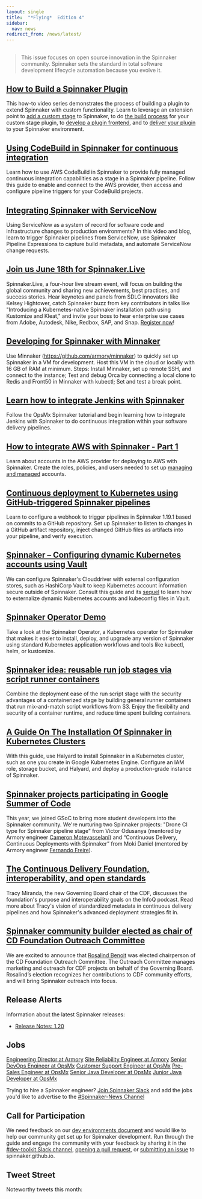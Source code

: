 ```yaml
---
layout: single
title:  "*Flying*  Edition 4"
sidebar:
  nav: news
redirect_from: /news/latest/
---
```

##
> This issue focuses on open source innovation in the Spinnaker community. Spinnaker sets the standard in total software development lifecycle automation because you evolve it.

## [How to Build a Spinnaker Plugin](https://www.youtube.com/watch?v=b7BmMY1kR10)
This how-to video series demonstrates the process of building a plugin to extend Spinnaker with custom functionality. Learn to leverage an extension point to [add a custom stage](https://www.youtube.com/watch?v=b7BmMY1kR10) to Spinnaker, to do [the build process](https://www.youtube.com/watch?v=-AIOXdgvNqs) for your custom stage plugin, to [develop a plugin frontend](https://www.youtube.com/watch?v=u9NVlG58NYo), and to [deliver your plugin](https://www.youtube.com/watch?v=G2eyc9gzNS0) to your Spinnaker environment.

## [Using CodeBuild in Spinnaker for continuous integration](https://aws.amazon.com/blogs/devops/using-codebuild-in-spinnaker-for-continuous-integration/)
Learn how to use AWS CodeBuild in Spinnaker to provide fully managed continuous integration capabilities as a stage in a Spinnaker pipeline. Follow this guide to enable and connect to the AWS provider, then access and configure pipeline triggers for your CodeBuild projects.

## [Integrating Spinnaker with ServiceNow](https://www.armory.io/blog/integrating-spinnaker-with-servicenow/)
Using ServiceNow as a system of record for software code and infrastructure changes to production  environments? In this video and blog, learn to trigger Spinnaker pipelines from ServiceNow, use Spinnaker Pipeline Expressions to capture build metadata, and automate ServiceNow change requests.

## [Join us June 18th for Spinnaker.Live](https://events.linuxfoundation.org/spinnaker-live/)
Spinnaker.Live, a four-hour live stream event, will focus on building the global community and sharing new achievements, best practices, and success stories. Hear keynotes and panels from SDLC innovators like Kelsey Hightower, catch Spinnaker buzz from key contributors in talks like "Introducing a Kubernetes-native Spinnaker installation path using Kustomize and Kleat," and invite your boss to hear enterprise use cases from Adobe, Autodesk, Nike, Redbox, SAP, and Snap. [Register now](https://events.linuxfoundation.org/spinnaker-live/register/)!

## [Developing for Spinnaker with Minnaker](https://www.youtube.com/watch?v=xSZlWf9rUI4)
Use Minnaker (https://github.com/armory/minnaker) to quickly set up Spinnaker in a VM for development. Host this VM in the cloud or locally with 16 GB of RAM at minimum. Steps: Install Minnaker, set up remote SSH, and connect to the instance; Test and debug Orca by connecting a local clone to Redis and Front50 in Minnaker with kubectl; Set and test a break point.

## [Learn how to integrate Jenkins with Spinnaker](https://www.youtube.com/watch?v=s6NaYmD3cJk)
Follow the OpsMx Spinnaker tutorial and begin learning how to integrate Jenkins with Spinnaker to do continuous integration within your software delivery pipelines.

## [How to integrate AWS with Spinnaker - Part 1](https://www.youtube.com/watch?v=TG9TOrl4tos)
Learn about accounts in the AWS provider for deploying to AWS with Spinnaker. Create the roles, policies, and users needed to set up [managing and managed](https://www.spinnaker.io/setup/install/providers/aws/) accounts.

## [Continuous deployment to Kubernetes using GitHub-triggered Spinnaker pipelines](https://blog.opsmx.com/continuous-deployment-to-kubernetes-using-github-triggered-spinnaker-pipelines/)
Learn to configure a webhook to trigger pipelines in Spinnaker 1.19.1 based on commits to a GitHub repository. Set up Spinnaker to listen to changes in a GitHub artifact repository, inject changed GitHub files as artifacts into your pipeline, and verify execution.

## [Spinnaker – Configuring dynamic Kubernetes accounts using Vault](https://blog.opsmx.com/spinnaker-configuring-dynamic-kubernetes-accounts-using-vault/)
We can configure Spinnaker's Clouddriver with external configuration stores, such as HashiCorp Vault to keep Kubernetes account information secure outside of Spinnaker. Consult this guide and its [sequel](https://blog.opsmx.com/spinnaker-externalising-kubeconfig-files-of-kubernetes-accounts/) to learn how to externalize dynamic Kubernetes accounts and kubeconfig files in Vault.

## [Spinnaker Operator Demo](https://www.youtube.com/watch?v=VojwvcxZF3k)
Take a look at the Spinnaker Operator, a Kubernetes operator for Spinnaker that makes it easier to install, deploy, and upgrade any version of Spinnaker using standard Kubernetes application workflows and tools like kubectl, helm, or kustomize.

## [Spinnaker idea: reusable run job stages via script runner containers](https://medium.com/@tomas_lin/spinnaker-idea-reusable-run-job-stages-via-script-runner-containers-ff5fd95ec056)
Combine the deployment ease of the run script stage with the security advantages of a containerized stage by building general runner containers that run mix-and-match script workflows from S3. Enjoy the flexibility and security of a container runtime, and reduce time spent building containers.

## [A Guide On The Installation Of Spinnaker in Kubernetes Clusters](https://www.magalix.com/blog/a-guide-on-the-installation-of-spinnaker-in-your-production-kubernetes-cluster)
With this guide, use Halyard to install Spinnaker in a Kubernetes cluster, such as one you create in Google Kubernetes Engine. Configure an IAM role, storage bucket, and Halyard, and deploy a production-grade instance of Spinnaker.

## [Spinnaker projects participating in Google Summer of Code](https://cd.foundation/blog/2020/05/18/9-cd-foundation-projects-are-participating-in-this-years-google-summer-of-code/)
This year, we joined GSoC to bring more student developers into the Spinnaker community. We're nurturing two Spinnaker projects: "Drone CI type for Spinnaker pipeline stage" from Victor Odusanya (mentored by Armory engineer [Cameron Motevasselani](https://www.youtube.com/watch?v=HtkXeC8a38Y)) and “Continuous Delivery, Continuous Deployments with Spinnaker” from Moki Daniel (mentored by Armory engineer [Fernando Freire](https://www.armory.io/blog/identifying-risk-when-executing-your-kubernetes-migration/)).

## [The Continuous Delivery Foundation, interoperability, and open standards](https://www.infoq.com/podcasts/continuous-delivery-foundation/)
Tracy Miranda, the new Governing Board chair of the CDF, discusses the foundation's purpose and interoperability goals on the InfoQ podcast. Read more about Tracy's vision of standardized metadata in continuous delivery pipelines and how Spinnaker's advanced deployment strategies fit in.

## [Spinnaker community builder elected as chair of CD Foundation Outreach Committee](https://cd.foundation/announcement/2020/04/24/new-chair-of-cd-foundation-outreach-committee-elected/)
We are excited to announce that [Rosalind Benoit](https://blog.spinnaker.io/building-open-source-community-culture-online-part-1-2f77272f5442) was elected chairperson of the CD Foundation Outreach Committee. The Outreach Committee manages marketing and outreach for CDF projects on behalf of the Governing Board. Rosalind’s election recognizes her contributions to CDF community efforts, and will bring Spinnaker outreach into focus.


## Release Alerts
Information about the latest Spinnaker releases:
- [Release Notes: 1.20](https://gist.github.com/spinnaker-release/75d50c7b931f1089e710a0e9d1acf8c4)

## Jobs
[Engineering Director at Armory](https://www.armory.io/careers/open-positions/?gh_jid=4736783002)
[Site Reliability Engineer at Armory](https://www.armory.io/careers/open-positions/?gh_jid=4729812002)
[Senior DevOps Engineer at OpsMx](https://www.opsmx.com/careers.html)
[Customer Support Engineer at OpsMx](https://www.opsmx.com/careers.html)
[Pre-Sales Engineer at OpsMx](https://www.opsmx.com/careers.html)
[Senior Java Developer at OpsMx](https://www.opsmx.com/careers.html)
[Junior Java Developer at OpsMx](https://www.opsmx.com/careers.html)

Trying to hire a Spinnaker engineer? [Join Spinnaker Slack](https://join.spinnaker.io) and add the jobs you'd like to advertise to the [#Spinnaker-News Channel](https://spinnakerteam.slack.com/archives/C011W1CNW8Y)


## Call for Participation

We need feedback on our [dev environments document](https://www.spinnaker.io/community/gardening/dev-environment/) and would like to help our community get set up for Spinnaker development. Run through the guide and engage the community with your feedback by sharing it in the [#dev-toolkit Slack channel](https://spinnakerteam.slack.com/archives/C011LUJ0UQJ), [opening a pull request](https://github.com/spinnaker/spinnaker.github.io/pulls), or [submitting an issue](https://github.com/spinnaker/spinnaker.github.io/issues) to spinnaker.github.io.

<add more stuff here>

## Tweet Street
Noteworthy tweets this month:
<add some stuff here>
